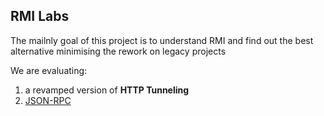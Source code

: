 ## RMI Labs

The mailnly goal of this project is to understand RMI and find out the best alternative minimising the rework on legacy projects

We are evaluating:

1. a revamped version of **HTTP Tunneling**
2. [JSON-RPC](https://www.jsonrpc.org/specification)
